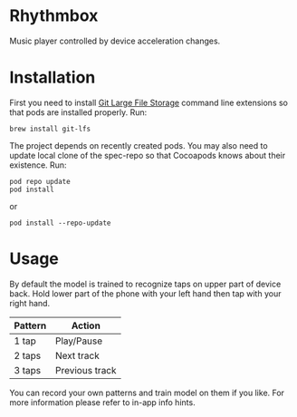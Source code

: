 # Rhythmbox
Music player controlled by device acceleration changes. 

# Installation
First you need to install [Git Large File Storage](https://git-lfs.github.com/) command line extensions so that pods are installed properly. Run:
```
brew install git-lfs
```
The project depends on recently created pods. You may also need to update local clone of the spec-repo so that Cocoapods knows about their existence. Run:
```
pod repo update
pod install
```
or
```
pod install --repo-update
```

# Usage
By default the model is trained to recognize taps on upper part of device back. Hold lower part of the phone with your left hand then tap with your right hand.

| Pattern | Action         |
|---------|----------------|
| 1 tap   | Play/Pause     |
| 2 taps  | Next track     |
| 3 taps  | Previous track |

You can record your own patterns and train model on them if you like. For more information please refer to in-app info hints.

